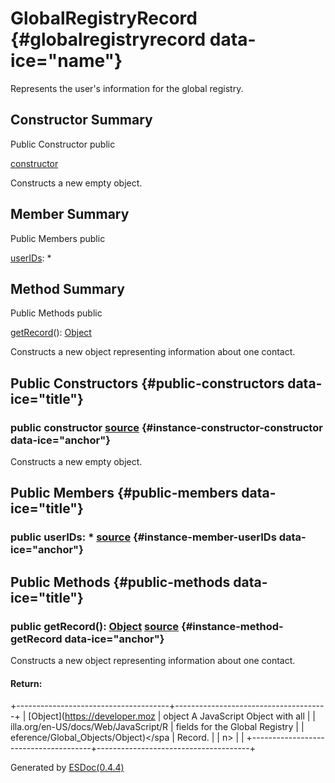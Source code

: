 </div>

<div class="self-detail detail">

GlobalRegistryRecord {#globalregistryrecord data-ice="name"}
====================

<div class="description" data-ice="description">

Represents the user's information for the global registry.

</div>

</div>

<div data-ice="constructorSummary">

Constructor Summary
-------------------

Public Constructor
<span class="access" data-ice="access">public</span> <span
class="override" data-ice="override"></span>
<div>

<span
data-ice="name"><span>[constructor](../../../class/src/graphconnector/GlobalRegistryRecord.js~GlobalRegistryRecord.html#instance-constructor-constructor)</span></span>

</div>

<div>

<div data-ice="description">

Constructs a new empty object.

</div>

</div>

</div>

<div data-ice="memberSummary">

Member Summary
--------------

Public Members
<span class="access" data-ice="access">public</span> <span
class="override" data-ice="override"></span>
<div>

<span
data-ice="name"><span>[userIDs](../../../class/src/graphconnector/GlobalRegistryRecord.js~GlobalRegistryRecord.html#instance-member-userIDs)</span></span><span
data-ice="signature">: <span>\*</span></span>

</div>

<div>

</div>

</div>

<div data-ice="methodSummary">

Method Summary
--------------

Public Methods
<span class="access" data-ice="access">public</span> <span
class="override" data-ice="override"></span>
<div>

<span
data-ice="name"><span>[getRecord](../../../class/src/graphconnector/GlobalRegistryRecord.js~GlobalRegistryRecord.html#instance-method-getRecord)</span></span><span
data-ice="signature">():
<span>[Object](https://developer.mozilla.org/en-US/docs/Web/JavaScript/Reference/Global_Objects/Object)</span></span>

</div>

<div>

<div data-ice="description">

Constructs a new object representing information about one contact.

</div>

</div>

</div>

<div data-ice="constructorDetails">

Public Constructors {#public-constructors data-ice="title"}
-------------------

<div class="detail" data-ice="detail">

### <span class="access" data-ice="access">public</span> <span data-ice="name">constructor</span> <span class="right-info"> <span data-ice="source"><span>[source](../../../file/src/graphconnector/GlobalRegistryRecord.js.html#lineNumber10)</span></span> </span> {#instance-constructor-constructor data-ice="anchor"}

<div data-ice="description">

Constructs a new empty object.

</div>

<div data-ice="properties">

</div>

</div>

</div>

<div data-ice="memberDetails">

Public Members {#public-members data-ice="title"}
--------------

<div class="detail" data-ice="detail">

### <span class="access" data-ice="access">public</span> <span data-ice="name">userIDs</span><span data-ice="signature">: <span>\*</span></span> <span class="right-info"> <span data-ice="source"><span>[source](../../../file/src/graphconnector/GlobalRegistryRecord.js.html#lineNumber13)</span></span> </span> {#instance-member-userIDs data-ice="anchor"}

<div data-ice="properties">

</div>

</div>

</div>

<div data-ice="methodDetails">

Public Methods {#public-methods data-ice="title"}
--------------

<div class="detail" data-ice="detail">

### <span class="access" data-ice="access">public</span> <span data-ice="name">getRecord</span><span data-ice="signature">(): <span>[Object](https://developer.mozilla.org/en-US/docs/Web/JavaScript/Reference/Global_Objects/Object)</span></span> <span class="right-info"> <span data-ice="source"><span>[source](../../../file/src/graphconnector/GlobalRegistryRecord.js.html#lineNumber25)</span></span> </span> {#instance-method-getRecord data-ice="anchor"}

<div data-ice="description">

Constructs a new object representing information about one contact.

</div>

<div data-ice="properties">

</div>

<div class="return-params" data-ice="returnParams">

#### Return:

+--------------------------------------+--------------------------------------+
| <span>[Object](https://developer.moz | object A JavaScript Object with all  |
| illa.org/en-US/docs/Web/JavaScript/R | fields for the Global Registry       |
| eference/Global_Objects/Object)</spa | Record.                              |
| n>                                   |                                      |
+--------------------------------------+--------------------------------------+

<div data-ice="returnProperties">

</div>

</div>

</div>

</div>

</div>

Generated by [ESDoc<span
data-ice="esdocVersion">(0.4.4)</span>](https://esdoc.org)
